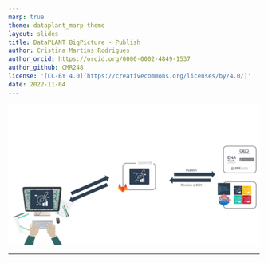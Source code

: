 ```yaml
---
marp: true
theme: dataplant_marp-theme
layout: slides
title: DataPLANT BigPicture - Publish
author: Cristina Martins Rodrigues
author_orcid: https://orcid.org/0000-0002-4849-1537
author_github: CMR248
license: '[CC-BY 4.0](https://creativecommons.org/licenses/by/4.0/)'
date: 2022-11-04
---
```


![bg cover](../../img/DataPLANT_BigPicture_seq7.png)

---
